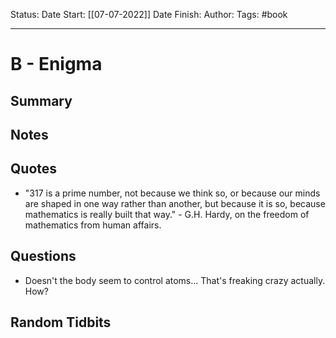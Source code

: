 Status:
Date Start: [[07-07-2022]]
Date Finish:
Author:
Tags: #book
***
# B - Enigma

## Summary

## Notes

## Quotes
- "317 is a prime number, not because we think so, or because our minds are shaped in one way rather than another, but because it is so, because mathematics is really built that way." - G.H. Hardy, on the freedom of mathematics from human affairs.


## Questions
- Doesn't the body seem to control atoms... That's freaking crazy actually. How?

## Random Tidbits
